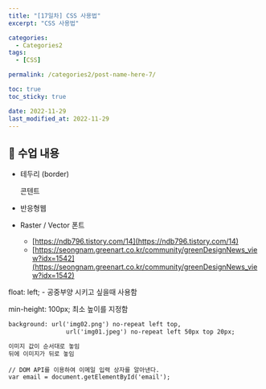 ```yaml
---
title: "[17일차] CSS 사용법"
excerpt: "CSS 사용법"

categories:
  - Categories2
tags:
  - [CSS]

permalink: /categories2/post-name-here-7/

toc: true
toc_sticky: true

date: 2022-11-29
last_modified_at: 2022-11-29
---
```


## 🦥 수업 내용

- 테두리 (border)
    
    <p> 콘텐트 </p>
    
- 반응형웹
- Raster / Vector 폰트
    - [https://ndb796.tistory.com/14](https://ndb796.tistory.com/14)
    - [https://seongnam.greenart.co.kr/community/greenDesignNews_view?idx=1542](https://seongnam.greenart.co.kr/community/greenDesignNews_view?idx=1542)

float: left; - 공중부양 시키고 싶을때 사용함

min-height: 100px; 최소 높이를 지정함

```html
background: url('img02.png') no-repeat left top,
                url('img01.jpeg') no-repeat left 50px top 20px;

이미지 값이 순서대로 놓임
뒤에 이미지가 뒤로 놓임
```

```
// DOM API를 이용하여 이메일 입력 상자를 알아낸다.
var email = document.getElementById('email');
```
